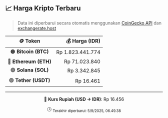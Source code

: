 

<!-- HARGA_KRIPTO -->
## 📈 Harga Kripto Terbaru

> Data ini diperbarui secara otomatis menggunakan [CoinGecko API](https://www.coingecko.com/) dan [exchangerate.host](https://exchangerate.host/)

<div align="center">

| 🪙 Token | 💰 Harga (IDR) |
|:------:|---------------:|
| 🟠 **Bitcoin (BTC)**   | Rp 1.823.441.774 |
| 🔵 **Ethereum (ETH)**  | Rp 71.023.840 |
| 🟣 **Solana (SOL)**    | Rp 3.342.845 |
| 🟢 **Tether (USDT)**   | Rp 16.461 |

---

💱 **Kurs Rupiah (USD → IDR)**: Rp 16.456

🕒 <sub>Terakhir diperbarui: 5/9/2025, 06.49.38</sub>

</div>
<!-- /HARGA_KRIPTO -->